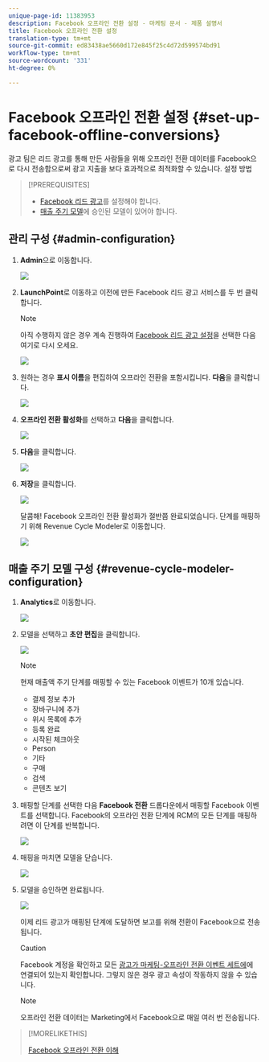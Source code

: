 ```yaml
---
unique-page-id: 11383953
description: Facebook 오프라인 전환 설정 - 마케팅 문서 - 제품 설명서
title: Facebook 오프라인 전환 설정
translation-type: tm+mt
source-git-commit: ed83438ae5660d172e845f25c4d72d599574bd91
workflow-type: tm+mt
source-wordcount: '331'
ht-degree: 0%

---
```



# Facebook 오프라인 전환 설정 {#set-up-facebook-offline-conversions}

광고 팀은 리드 광고를 통해 만든 사람들을 위해 오프라인 전환 데이터를 Facebook으로 다시 전송함으로써 광고 지출을 보다 효과적으로 최적화할 수 있습니다. 설정 방법

>[!PREREQUISITES]
>
>* [Facebook 리드 광고](/help/marketo/product-docs/demand-generation/facebook/set-up-facebook-lead-ads.md)를 설정해야 합니다.
>* [매출 주기 모델](/help/marketo/product-docs/reporting/revenue-cycle-analytics/revenue-cycle-models/understanding-revenue-models.md)에 승인된 모델이 있어야 합니다.


## 관리 구성 {#admin-configuration}

1. **Admin**&#x200B;으로 이동합니다.

   ![](assets/image2016-11-29-13-3a8-3a45.png)

1. **LaunchPoint**&#x200B;로 이동하고 이전에 만든 Facebook 리드 광고 서비스를 두 번 클릭합니다.

   >[!NOTE]
   >
   >아직 수행하지 않은 경우 계속 진행하여 [Facebook 리드 광고 설정](/help/marketo/product-docs/demand-generation/facebook/set-up-facebook-lead-ads.md)을 선택한 다음 여기로 다시 오세요.

   ![](assets/image2016-11-29-13-3a10-3a43.png)

1. 원하는 경우 **표시 이름**&#x200B;을 편집하여 오프라인 전환을 포함시킵니다. **다음**&#x200B;을 클릭합니다.

   ![](assets/image2016-11-29-13-3a12-3a19.png)

1. **오프라인 전환 활성화**&#x200B;를 선택하고 **다음**&#x200B;을 클릭합니다.

   ![](assets/image2016-11-29-13-3a13-3a32.png)

1. **다음**&#x200B;을 클릭합니다.

   ![](assets/image2016-11-29-13-3a14-3a17.png)

1. **저장**&#x200B;을 클릭합니다.

   ![](assets/image2016-11-29-13-3a14-3a52.png)

   달콤해! Facebook 오프라인 전환 활성화가 절반쯤 완료되었습니다. 단계를 매핑하기 위해 Revenue Cycle Modeler로 이동합니다.

   ![](assets/image2016-11-29-13-3a16-3a55.png)

## 매출 주기 모델 구성 {#revenue-cycle-modeler-configuration}

1. **Analytics**&#x200B;로 이동합니다.

   ![](assets/image2016-11-29-13-3a29-3a23.png)

1. 모델을 선택하고 **초안 편집**&#x200B;을 클릭합니다.

   ![](assets/image2016-11-29-13-3a31-3a6.png)

   >[!NOTE]
   >
   >현재 매출액 주기 단계를 매핑할 수 있는 Facebook 이벤트가 10개 있습니다.
   >
   >* 결제 정보 추가
   >* 장바구니에 추가
   >* 위시 목록에 추가
   >* 등록 완료
   >* 시작된 체크아웃
   >* Person
   >* 기타
   >* 구매
   >* 검색
   >* 콘텐츠 보기


1. 매핑할 단계를 선택한 다음 **Facebook 전환** 드롭다운에서 매핑할 Facebook 이벤트를 선택합니다. Facebook의 오프라인 전환 단계에 RCM의 모든 단계를 매핑하려면 이 단계를 반복합니다.

   ![](assets/1-1.png)

1. 매핑을 마치면 모델을 닫습니다.

   ![](assets/2.png)

1. 모델을 승인하면 완료됩니다.

   ![](assets/image2016-11-29-15-3a6-3a30.png)

   이제 리드 광고가 매핑된 단계에 도달하면 보고를 위해 전환이 Facebook으로 전송됩니다.

   >[!CAUTION]
   >
   >Facebook 계정을 확인하고 모든 [광고가 마케팅-오프라인 전환 이벤트 세트에](https://www.facebook.com/business/url/?href=%2Fbusiness%2Fhelp%2Fwww%2F1776828022605281&amp;cmsid&amp;creative=link&amp;creative_detail=advertiser-help-center&amp;create_type&amp;destination_cms_id&amp;orig_http_referrer)에 연결되어 있는지 확인합니다. 그렇지 않은 경우 광고 속성이 작동하지 않을 수 있습니다.

   >[!NOTE]
   >
   >오프라인 전환 데이터는 Marketing에서 Facebook으로 매일 여러 번 전송됩니다.

>[!MORELIKETHIS]
>
>[Facebook 오프라인 전환 이해](/help/marketo/product-docs/demand-generation/facebook/understanding-facebook-offline-conversions.md)
